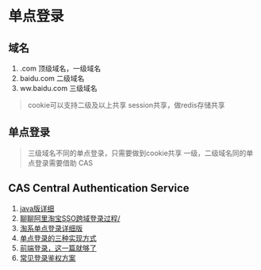 # 单点登录
## 域名
1. .com 顶级域名，一级域名
2. baidu.com 二级域名
3. ww.baidu.com 三级域名
> cookie可以支持二级及以上共享
> session共享，做redis存储共享

## 单点登录
> 三级域名不同的单点登录，只需要做到cookie共享
> 一级，二级域名同的单点登录需要借助  CAS

## CAS Central Authentication Service
1. [java版详细](https://www.zhihu.com/question/342103776/answer/798611224)
2. [聊聊阿里淘宝SSO跨域登录过程/](https://youngzhang08.github.io/2018/08/08/%E8%81%8A%E8%81%8A%E9%98%BF%E9%87%8C%E6%B7%98%E5%AE%9DSSO%E8%B7%A8%E5%9F%9F%E7%99%BB%E5%BD%95%E8%BF%87%E7%A8%8B/)
3. [淘系单点登录详细版](https://heartaway.cn/2018/01/04/Program/2018-01-04-taobao-sso/)
4. [单点登录的三种实现方式](https://mp.weixin.qq.com/s/R_BhxzZLo-Vvd4N5kn8AAg)
5. [前端登录，这一篇就够了](https://mp.weixin.qq.com/s/da1B1EQ3GYcZzdAotaCOsA)
6. [常见登录鉴权方案](https://mp.weixin.qq.com/s/TtIxPRzxTz_gG4OqKGutxw)
<!-- 
域名A www.taobao.com
域名B www.tmall.com

认证中心 www.sso.com

1. 用户 A进入 www.taobao.com, 系统发现用户未登陆。用户点击登录，则重定向到 认证中心并代入当前url最终形成 www.sso.com?redirect=www.taobao.com

2. 认证中心 发现该用户未登陆，则跳转至 www.sso.com/login，用户输入用户名密码，进行登陆。认证中心将session写入到redis 并将cookie返回到  www.sso.com 

3. 认证中心 重定向到 www.taobao.com, 

4. 用户A进入www.tmall.com，改系统向 认证中心 发送是否登陆，此时会代入 第2步认证中心下发的cookie，认证中心判断用户是否登陆，未登陆就 执行第2，3步


 -->
